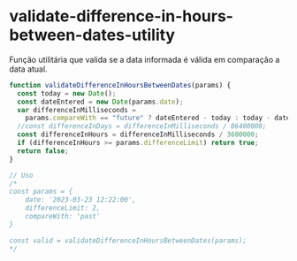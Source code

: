 # validate-difference-in-hours-between-dates-utility

Função utilitária que valida se a data informada é válida em comparação a data atual.

```js
function validateDifferenceInHoursBetweenDates(params) {
  const today = new Date();
  const dateEntered = new Date(params.date);
  var differenceInMilliseconds =
    params.compareWith == "future" ? dateEntered - today : today - dateEntered;
  //const differenceInDays = differenceInMilliseconds / 86400000;
  const differenceInHours = differenceInMilliseconds / 3600000;
  if (differenceInHours >= params.differenceLimit) return true;
  return false;
}

// Uso
/*
const params = {
    date: '2023-03-23 12:22:00',
    differenceLimit: 2,
    compareWith: 'past'
}

const valid = validateDifferenceInHoursBetweenDates(params);
*/
```
